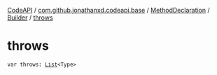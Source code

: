[CodeAPI](../../../index.md) / [com.github.jonathanxd.codeapi.base](../../index.md) / [MethodDeclaration](../index.md) / [Builder](index.md) / [throws](.)

# throws

`var throws: `[`List`](https://kotlinlang.org/api/latest/jvm/stdlib/kotlin.collections/-list/index.html)`<Type>`